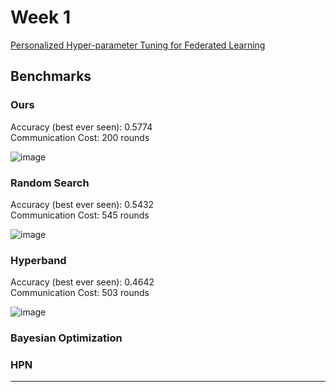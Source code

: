 
# Week 1

[Personalized Hyper-parameter Tuning for Federated Learning](/2023-Autumn/Group-3/Jinglong-Shen/assets/Personalized%20Hyper-parameter%20Tuning%20for%20Federated%20Learning.pdf)

## Benchmarks

### Ours

Accuracy (best ever seen): 0.5774  
Communication Cost: 200 rounds

![image](https://github.com/UNIC-Lab/Weekly-Report/assets/36980478/45201a7b-4443-4b77-b821-6c2d8fb2e0d2)

### Random Search

Accuracy (best ever seen): 0.5432  
Communication Cost: 545 rounds

![image](https://github.com/UNIC-Lab/Weekly-Report/assets/36980478/a1d4bb33-0b33-475b-ae73-8b113ff91d6e)

### Hyperband

Accuracy (best ever seen): 0.4642  
Communication Cost: 503 rounds

![image](https://github.com/UNIC-Lab/Weekly-Report/assets/36980478/cbfcc6b1-6998-431c-a130-87df6cd843d9)


### Bayesian Optimization
### HPN


---

